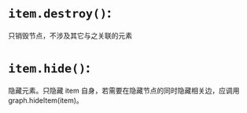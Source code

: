 # `item.destroy()`:
只销毁节点，不涉及其它与之关联的元素

# `item.hide()`:
隐藏元素。只隐藏 item 自身，若需要在隐藏节点的同时隐藏相关边，应调用 graph.hideItem(item)。